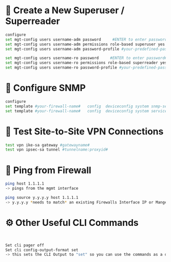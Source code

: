 # 🔐 Create a New Superuser / Superreader

```bash
configure
set mgt-config users username-adm password     #ENTER to enter password#
set mgt-config users username-adm permissions role-based superuser yes
set mgt-config users username-adm password-profile #your-predefined-passwordprofile#

set mgt-config users username-ro password     #ENTER to enter password# 
set mgt-config users username-ro permissions role-based superreader yes
set mgt-config users username-ro password-profile #your-predefined-passwordprofile#
```

# 📡 Configure SNMP
```bash
configure
set template #your-firewall-name# 	config  deviceconfig system snmp-setting access-setting version v2c snmp-community-string changeme
set template #your-firewall-name#   config  deviceconfig system service disable-snmp no
```


# 🔁 Test Site-to-Site VPN Connections
```bash
test vpn ike-sa gateway #gatewayname#
test vpn ipsec-sa tunnel #tunnelname:proxyid#

```

# 📶 Ping from Firewall
```bash
ping host 1.1.1.1 
-> pings from the mgmt interface

ping source y.y.y.y host 1.1.1.1
-> y.y.y.y *needs to match* an existing Firewalls Interface IP or Mangement Interface IP
```

# ⚙️ Other Useful CLI Commands
```bash


Set cli pager off
Set cli config-output-format set 
-> this sets the CLI Output to "set" so you can use the commands as a documentation for example
```
